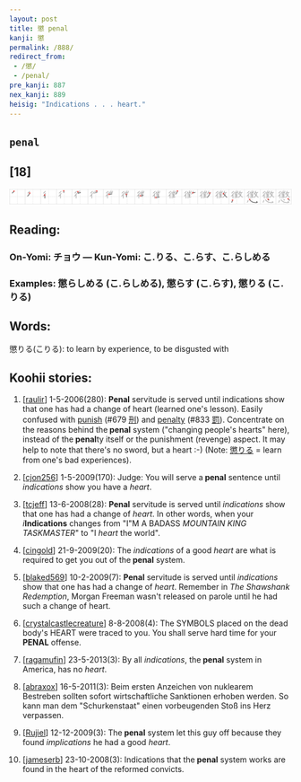 ```yaml
---
layout: post
title: 懲 penal
kanji: 懲
permalink: /888/
redirect_from:
 - /懲/
 - /penal/
pre_kanji: 887
nex_kanji: 889
heisig: "Indications . . . heart."
---
```


## `penal`

## [18]

<div class="stroke"><img src="../images/E687B2.png" /></div>

## Reading:

### On-Yomi: チョウ &mdash; Kun-Yomi: こ.りる、こ.らす、こ.らしめる

### Examples: 懲らしめる (こ.らしめる), 懲らす (こ.らす), 懲りる (こ.りる)

## Words:

懲りる(こりる): to learn by experience, to be disgusted with

## Koohii stories:

1) [<a href="http://kanji.koohii.com/profile/raulir">raulir</a>] 1-5-2006(280): <strong>Penal</strong> servitude is served until indications show that one has had a change of heart (learned one&#039;s lesson). Easily confused with <a href="../679">punish</a> <span class="index">(#679 <a href="http://jisho.org/kanji/details/刑">刑</a>)</span> and <a href="../833">penalty</a> <span class="index">(#833 <a href="http://jisho.org/kanji/details/罰">罰</a>)</span>. Concentrate on the reasons behind the<strong> penal</strong> system (&quot;changing people&#039;s hearts&quot; here), instead of the<strong> penal</strong>ty itself or the punishment (revenge) aspect. It may help to note that there&#039;s no sword, but a heart :-) (Note:   <a href="http://jisho.org/kanji/details/懲りる">懲りる</a>   = learn from one&#039;s bad experiences). 

2) [<a href="http://kanji.koohii.com/profile/cjon256">cjon256</a>] 1-5-2009(170): Judge: You will serve a<strong> penal</strong> sentence until <em>indications</em> show you have a <em>heart</em>. 

3) [<a href="http://kanji.koohii.com/profile/tcjeff">tcjeff</a>] 13-6-2008(28): <strong>Penal</strong> servitude is served until <em>indications</em> show that one has had a change of <em>heart</em>. In other words, when your <em>i</em><strong>Indications</strong> changes from &quot;I&quot;M A BADASS <em>MOUNTAIN KING TASKMASTER</em>&quot; to &quot;I <em>heart</em> the world&quot;. 

4) [<a href="http://kanji.koohii.com/profile/cingold">cingold</a>] 21-9-2009(20): The <em>indications</em> of a good <em>heart</em> are what is required to get you out of the<strong> penal</strong> system. 

5) [<a href="http://kanji.koohii.com/profile/blaked569">blaked569</a>] 10-2-2009(7): <strong>Penal</strong> servitude is served until <em>indications</em> show that one has had a change of <em>heart</em>. Remember in <em>The Shawshank Redemption</em>, Morgan Freeman wasn&#039;t released on parole until he had such a change of heart. 

6) [<a href="http://kanji.koohii.com/profile/crystalcastlecreature">crystalcastlecreature</a>] 8-8-2008(4): The SYMBOLS placed on the dead body&#039;s HEART were traced to you. You shall serve hard time for your<strong> PENAL</strong> offense. 

7) [<a href="http://kanji.koohii.com/profile/ragamufin">ragamufin</a>] 23-5-2013(3): By all <em>indications</em>, the<strong> penal</strong> system in America, has no <em>heart</em>. 

8) [<a href="http://kanji.koohii.com/profile/abraxox">abraxox</a>] 16-5-2011(3): Beim ersten Anzeichen von nuklearem Bestreben sollten sofort wirtschaftliche Sanktionen erhoben werden. So kann man dem &quot;Schurkenstaat&quot; einen vorbeugenden Stoß ins Herz verpassen. 

9) [<a href="http://kanji.koohii.com/profile/Rujiel">Rujiel</a>] 12-12-2009(3): The<strong> penal</strong> system let this guy off because they found <em>implications</em> he had a good <em>heart</em>. 

10) [<a href="http://kanji.koohii.com/profile/jameserb">jameserb</a>] 23-10-2008(3): Indications that the<strong> penal</strong> system works are found in the heart of the reformed convicts. 
